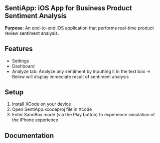 
## **SentiApp: iOS App for Business Product Sentiment Analysis**
**Purpose**: An end-to-end iOS application that performs real-time product review sentiment analysis.

## Features
- Settings
- Dashboard
- Analyze tab: Analyze any sentiment by inputting it in the text box -> Below will display immediate result of sentiment analysis

## Setup
1. Install XCode on your device
2. Open SentiApp.xcodeproj file in Xcode
3. Enter SandBox mode (via the Play button) to experience simulation of the iPhone experience

## Documentation
